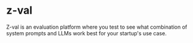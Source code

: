 # z-val
Z-val is an evaluation platform where you test to see what combination of system prompts and LLMs work best for your startup's use case.
